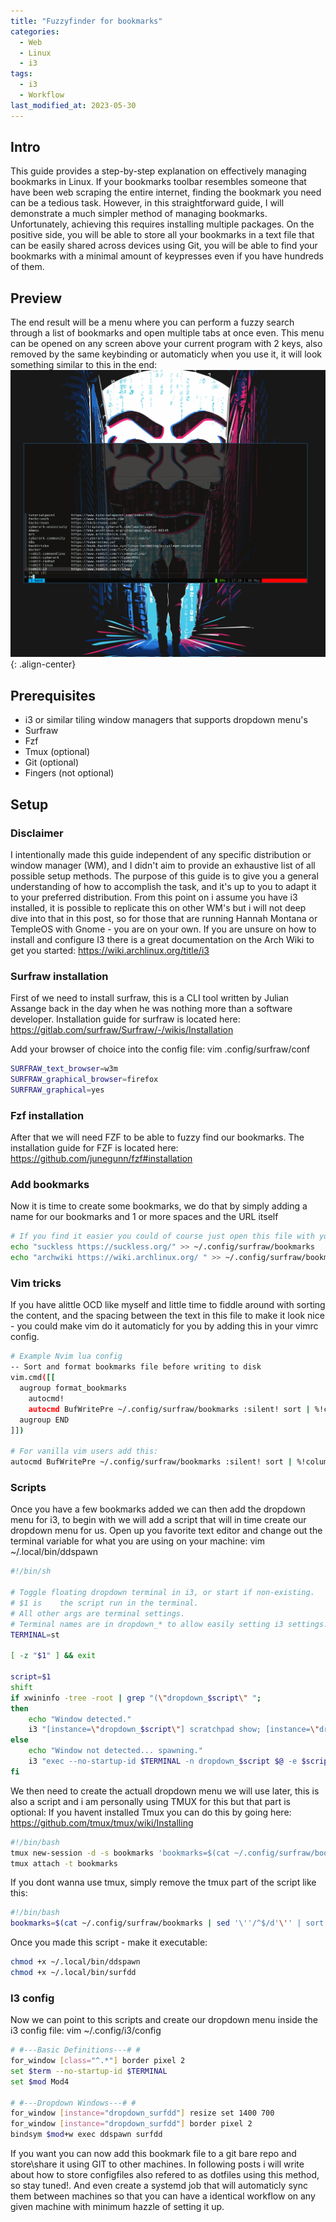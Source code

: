 ```yaml
---
title: "Fuzzyfinder for bookmarks"
categories:
  - Web
  - Linux
  - i3
tags:
  - i3
  - Workflow
last_modified_at: 2023-05-30
---
```


## Intro
This guide provides a step-by-step explanation on effectively managing bookmarks in Linux. If your bookmarks toolbar resembles someone that have been web scraping the entire internet, finding the bookmark you need can be a tedious task. However, in this straightforward guide, I will demonstrate a much simpler method of managing bookmarks. Unfortunately, achieving this requires installing multiple packages. On the positive side, you will be able to store all your bookmarks in a text file that can be easily shared across devices using Git, you will be able to find your bookmarks with a minimal amount of keypresses even if you have hundreds of them.


## Preview
The end result will be a menu where you can perform a fuzzy search through a list of bookmarks and open multiple tabs at once even. This menu can be opened on any screen above your current program with 2 keys, also removed by the same keybinding or automaticly when you use it, it will look something similar to this in the end:
![image-center](/assets/images/surf.png){: .align-center}

## Prerequisites
- i3 or similar tiling window managers that supports dropdown menu's
- Surfraw
- Fzf
- Tmux (optional)
- Git (optional)
- Fingers (not optional)

## Setup

### Disclaimer
I intentionally made this guide independent of any specific distribution or window manager (WM), and I didn't aim to provide an exhaustive list of all possible setup methods. The purpose of this guide is to give you a general understanding of how to accomplish the task, and it's up to you to adapt it to your preferred distribution.
From this point on i assume you have i3 installed, it is possible to replicate this on other WM's but i will not deep dive into that in this post, so for those that are running Hannah Montana or TempleOS with Gnome - you are on your own.
If you are unsure on how to install and configure I3 there is a great documentation on the Arch Wiki to get you started: <https://wiki.archlinux.org/title/i3>

### Surfraw installation
First of we need to install surfraw, this is a CLI tool written by Julian Assange back in the day when he was nothing more than a software developer.
Installation guide for surfraw is located here: <https://gitlab.com/surfraw/Surfraw/-/wikis/Installation>

Add your browser of choice into the config file:
vim .config/surfraw/conf
```bash
SURFRAW_text_browser=w3m
SURFRAW_graphical_browser=firefox
SURFRAW_graphical=yes
```

### Fzf installation
After that we will need FZF to be able to fuzzy find our bookmarks.
The installation guide for FZF is located here: <https://github.com/junegunn/fzf#installation>

### Add bookmarks
Now it is time to create some bookmarks, we do that by simply adding a name for our bookmarks and 1 or more spaces and the URL itself
```bash
# If you find it easier you could of course just open this file with your favorite text editor and add the bookmarks that way.
echo "suckless https://suckless.org/" >> ~/.config/surfraw/bookmarks
echo "archwiki https://wiki.archlinux.org/ " >> ~/.config/surfraw/bookmarks
```

### Vim tricks
If you have alittle OCD like myself and little time to fiddle around with sorting the content, and the spacing between the text in this file to make it look nice - you could make vim do it automaticly for you by adding this in your vimrc config.
```bash
# Example Nvim lua config
-- Sort and format bookmarks file before writing to disk
vim.cmd([[
  augroup format_bookmarks
    autocmd!
    autocmd BufWritePre ~/.config/surfraw/bookmarks :silent! sort | %!column -t
  augroup END
]])

# For vanilla vim users add this:
autocmd BufWritePre ~/.config/surfraw/bookmarks :silent! sort | %!column -t
```

### Scripts
Once you have a few bookmarks added we can then add the dropdown menu for i3, to begin with we will add a script that will in time create our dropdown menu for us.
Open up you favorite text editor and change out the terminal variable for what you are using on your machine:
vim ~/.local/bin/ddspawn
```bash
#!/bin/sh

# Toggle floating dropdown terminal in i3, or start if non-existing.
# $1 is    the script run in the terminal.
# All other args are terminal settings.
# Terminal names are in dropdown_* to allow easily setting i3 settings.
TERMINAL=st

[ -z "$1" ] && exit

script=$1
shift
if xwininfo -tree -root | grep "(\"dropdown_$script\" ";
then
    echo "Window detected."
    i3 "[instance=\"dropdown_$script\"] scratchpad show; [instance=\"dropdown_$script\"] move position center"
else
    echo "Window not detected... spawning."
    i3 "exec --no-startup-id $TERMINAL -n dropdown_$script $@ -e $script"
fi
```

We then need to create the actuall dropdown menu we will use later, this is also a script and i am personally using TMUX for this but that part is optional:
If you havent installed Tmux you can do this by going here: <https://github.com/tmux/tmux/wiki/Installing>
```bash
#!/bin/bash
tmux new-session -d -s bookmarks 'bookmarks=$(cat ~/.config/surfraw/bookmarks | sed '\''/^$/d'\'' | sort -n | fzf -m -i); if [ -n "$bookmarks" ]; then echo "$bookmarks" | xargs -I {} surfraw {} &>/dev/null; fi'
tmux attach -t bookmarks
```

If you dont wanna use tmux, simply remove the tmux part of the script like this:
```bash
#!/bin/bash
bookmarks=$(cat ~/.config/surfraw/bookmarks | sed '\''/^$/d'\'' | sort -n | fzf -m -i); if [ -n "$bookmarks" ]; then echo "$bookmarks" | xargs -I {} surfraw {} &>/dev/null; fi
```

Once you made this script - make it executable:
```bash
chmod +x ~/.local/bin/ddspawn
chmod +x ~/.local/bin/surfdd
```

### I3 config
Now we can point to this scripts and create our dropdown menu inside the i3 config file:
vim ~/.config/i3/config
```bash
# #---Basic Definitions---# #
for_window [class="^.*"] border pixel 2
set $term --no-startup-id $TERMINAL
set $mod Mod4

# #---Dropdown Windows---# #
for_window [instance="dropdown_surfdd"] resize set 1400 700
for_window [instance="dropdown_surfdd"] border pixel 2
bindsym $mod+w exec ddspawn surfdd
```

If you want you can now add this bookmark file to a git bare repo and store\share it using GIT to other machines.
In following posts i will write about how to store configfiles also refered to as dotfiles using this method, so stay tuned!.
And even create a systemd job that will automaticly sync them between machines so that you can have a identical workflow on any given machine with minimum hazzle of setting it up.
